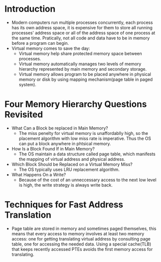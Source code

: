 # Introduction
- Modern computers run multiple processes concurrently, each process has its own address space, it is expensive for them to store all running processes' address space or all of the address space of one process at the same time. Pratically, not all code and data have to be in memory before a program can begin. 
- Virtual memory comes to save the day:
    - Virtual memory help share protected memory space between processes.
    - Virtual memory automatically manages two levels of memory hierarchy represented by main memory and secondary storage.
    - Virtual memory allows program to be placed anywhere in physical memory or disk by using mapping mechanism(page table in paged system).

# Four Memory Hierarchy Questions Revisited
- What Can a Block be replaced in Main Memory?
    - The miss penelty for virtual memory is unaffordablly high, so the placement algorithm with low miss rate is imperative. Thus the OS can put a block anywhere in phtsical memory.
- How Is a Block Found If in Main Memory?
    - The OS maintain a data structure called page table, which manifests the mapping of virtual address and physical address.
- Which Block Should be Replaced on a Virtual Memory Miss?
    - The OS typically uses LRU replacement algorithm.
- What Happens On a Write?
    - Because of the cost of an unneccessary access to the next low level is high, the write strategy is always write back.

# Techniques for Fast Address Translation
- Page table are stored in memory and sometimes paged themselves, this means that every access to memory involves at least two memory access: one for getting translating virtual address by consulting page table, one for accessing the needed data. Using a special cache(TLB) that keeps recently accessed PTEs avoids the first memory access for translating. 
